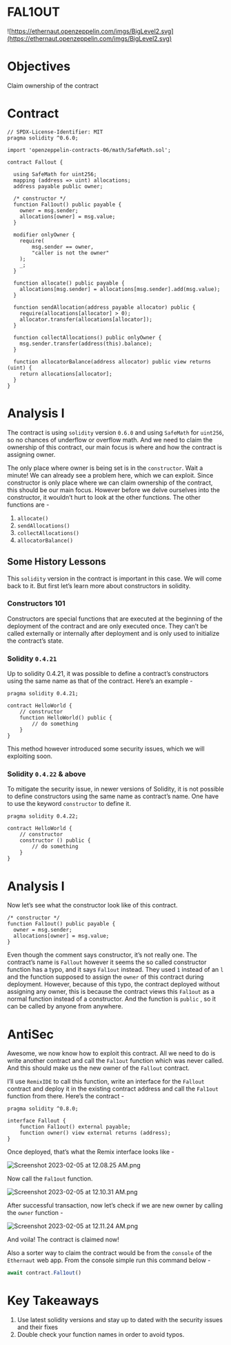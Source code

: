 # FAL1OUT

![https://ethernaut.openzeppelin.com/imgs/BigLevel2.svg](https://ethernaut.openzeppelin.com/imgs/BigLevel2.svg)

# Objectives

Claim ownership of the contract

# Contract

```solidity
// SPDX-License-Identifier: MIT
pragma solidity ^0.6.0;

import 'openzeppelin-contracts-06/math/SafeMath.sol';

contract Fallout {
  
  using SafeMath for uint256;
  mapping (address => uint) allocations;
  address payable public owner;

  /* constructor */
  function Fal1out() public payable {
    owner = msg.sender;
    allocations[owner] = msg.value;
  }

  modifier onlyOwner {
    require(
        msg.sender == owner,
        "caller is not the owner"
    );
    _;
  }

  function allocate() public payable {
    allocations[msg.sender] = allocations[msg.sender].add(msg.value);
  }

  function sendAllocation(address payable allocator) public {
    require(allocations[allocator] > 0);
    allocator.transfer(allocations[allocator]);
  }

  function collectAllocations() public onlyOwner {
    msg.sender.transfer(address(this).balance);
  }

  function allocatorBalance(address allocator) public view returns (uint) {
    return allocations[allocator];
  }
}
```

# Analysis I

The contract is using `solidity` version `0.6.0` and using `SafeMath` for `uint256`, so no chances of underflow or overflow math. And we need to claim the ownership of this contract, our main focus is where and how the contract is assigning owner.

The only place where owner is being set is in the `constructor`. Wait a minute! We can already see a problem here, which we can exploit. Since constructor is only place where we can claim ownership of the contract, this should be our main focus. However before we delve ourselves into the constructor, it wouldn’t hurt to look at the other functions. The other functions are - 

1. `allocate()`
2. `sendAllocations()`
3. `collectAllocations()`
4. `allocatorBalance()`

## Some History Lessons

This `solidity` version in the contract is important in this case. We will come back to it. But first let’s learn more about constructors in solidity.

### Constructors 101

Constructors are special functions that are executed at the beginning of the deployment of the contract and are only executed once. They can’t be called externally or internally after deployment and is only used to initialize the contract’s state.

### Solidity `0.4.21`

Up to solidity 0.4.21, it was possible to define a contract’s constructors using the same name as that of the contract. Here’s an example - 

```solidity
pragma solidity 0.4.21;

contract HelloWorld {
	// constructor
	function HelloWorld() public {
		// do something
	}
}
```

This method however introduced some security issues, which we will exploiting soon. 

### Solidity `0.4.22` & above

To mitigate the security issue, in newer versions of Solidity, it is not possible to define constructors using the same name as contract’s name. One have to use the keyword `constructor` to define it.

```solidity
pragma solidity 0.4.22;

contract HelloWorld {
	// constructor
	constructor () public {
		// do something
	}
}
```

# Analysis I

Now let’s see what the constructor look like of this contract.

```solidity
/* constructor */
function Fal1out() public payable {
  owner = msg.sender;
  allocations[owner] = msg.value;
}
```

Even though the comment says constructor, it’s not really one. The contract’s name is `Fallout` however it seems the so called constructor function has a typo, and it says `Fal1out` instead. They used `1` instead of an `l` and the function supposed to assign the `owner` of this contract during deployment. However, because of this typo, the contract deployed without assigning any owner, this is because the contract views this `Fal1out` as a normal function instead of a constructor. And the function is `public` , so it can be called by anyone from anywhere.

# AntiSec

Awesome, we now know how to exploit this contract. All we need to do is write another contract and call the `Fal1out` function which was never called. And this should make us the new owner of the `Fallout` contract.

I’ll use `RemixIDE` to call this function, write an interface for the `Fallout` contract and deploy it in the existing contract address and call the `Fal1out` function from there.
Here’s the contract - 

```solidity
pragma solidity ^0.8.0;

interface Fallout {
    function Fal1out() external payable;
    function owner() view external returns (address);
}
```

Once deployed, that’s what the Remix interface looks like - 

![Screenshot 2023-02-05 at 12.08.25 AM.png](https://s3-us-west-2.amazonaws.com/secure.notion-static.com/79cb0efc-fd88-421b-9fc7-936c24ee116d/Screenshot_2023-02-05_at_12.08.25_AM.png)

Now call the `Fal1out` function.

![Screenshot 2023-02-05 at 12.10.31 AM.png](https://s3-us-west-2.amazonaws.com/secure.notion-static.com/558bdbca-c1b8-4a98-a8cc-03aed2b16b2d/Screenshot_2023-02-05_at_12.10.31_AM.png)

After successful transaction, now let’s check if we are new owner by calling the `owner` function - 

![Screenshot 2023-02-05 at 12.11.24 AM.png](https://s3-us-west-2.amazonaws.com/secure.notion-static.com/3751f646-c085-4a87-a633-b86b9cd0a2eb/Screenshot_2023-02-05_at_12.11.24_AM.png)

And voila! The contract is claimed now!

Also a sorter way to claim the contract would be from the `console` of the `Ethernaut` web app. From the console simple run this command below - 

```jsx
await contract.Fal1out()
```

# Key Takeaways

1. Use latest solidity versions and stay up to dated with the security issues and their fixes
2. Double check your function names in order to avoid typos.
